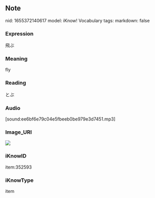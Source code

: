 ## Note
nid: 1655372140617
model: iKnow! Vocabulary
tags: 
markdown: false

### Expression
飛ぶ

### Meaning
fly

### Reading
とぶ

### Audio
[sound:ee6bf6e79c04e5fbeeb0be979e3d7451.mp3]

### Image_URI
<img src="7b571e6b9089fa9478bc4f61c7394c9d.jpg">

### iKnowID
item:352593

### iKnowType
item
